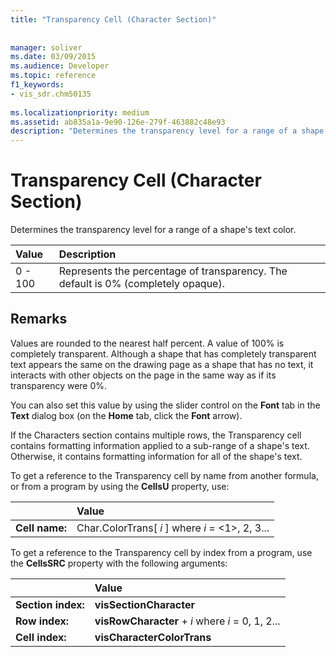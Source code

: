```yaml
---
title: "Transparency Cell (Character Section)"
 
 
manager: soliver
ms.date: 03/09/2015
ms.audience: Developer
ms.topic: reference
f1_keywords:
- vis_sdr.chm50135
 
ms.localizationpriority: medium
ms.assetid: ab835a1a-9e90-126e-279f-463882c48e93
description: "Determines the transparency level for a range of a shape's text color."
---
```


# Transparency Cell (Character Section)

Determines the transparency level for a range of a shape's text color.
  
|**Value**|**Description**|
|:-----|:-----|
|0 - 100  <br/> |Represents the percentage of transparency. The default is 0% (completely opaque). |
   
## Remarks

Values are rounded to the nearest half percent. A value of 100% is completely transparent. Although a shape that has completely transparent text appears the same on the drawing page as a shape that has no text, it interacts with other objects on the page in the same way as if its transparency were 0%.
  
You can also set this value by using the slider control on the **Font** tab in the **Text** dialog box (on the **Home** tab, click the **Font** arrow). 
  
If the Characters section contains multiple rows, the Transparency cell contains formatting information applied to a sub-range of a shape's text. Otherwise, it contains formatting information for all of the shape's text.
  
To get a reference to the Transparency cell by name from another formula, or from a program by using the **CellsU** property, use: 
  
||Value |
|:-----|:-----|
|**Cell name:**  <br/> |Char.ColorTrans[ *i*  ] where  *i*  = <1>, 2, 3... |
   
To get a reference to the Transparency cell by index from a program, use the **CellsSRC** property with the following arguments: 
  
||Value |
|:-----|:-----|
|**Section index:**  <br/> |**visSectionCharacter** <br/> |
|**Row index:**  <br/> |**visRowCharacter** +  *i*  where  *i*  = 0, 1, 2... |
|**Cell index:**  <br/> |**visCharacterColorTrans** <br/> |
   

